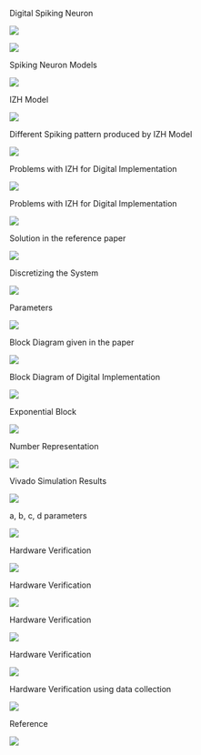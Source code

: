 ﻿Digital Spiking Neuron

![](readme_image001.png)

![](readme_image002.png)

Spiking Neuron Models

![](readme_image003.png)

IZH Model

![](readme_image004.png)

Different Spiking pattern produced by IZH Model

![](readme_image005.png)

Problems with IZH for Digital Implementation

![](readme_image006.png)

Problems with IZH for Digital Implementation 

![](readme_image007.png)

Solution in the reference paper

![](readme_image008.png)

Discretizing the System 

![](readme_image009.png)

Parameters

![](readme_image010.png)

Block Diagram given in the paper

![](readme_image011.png)

Block Diagram of Digital Implementation

![](readme_image012.png)

Exponential Block

![](readme_image013.png)

Number Representation

![](readme_image014.png)

Vivado Simulation Results

![](readme_image015.png)

a, b, c, d parameters

![](readme_image016.png)

Hardware Verification 

![](readme_image017.png)

Hardware Verification

![](readme_image018.png)

Hardware Verification

![](readme_image019.png)

Hardware Verification

![](readme_image020.png)

Hardware Verification using data collection 

![](readme_image021.png)

Reference

![](readme_image022.png)
